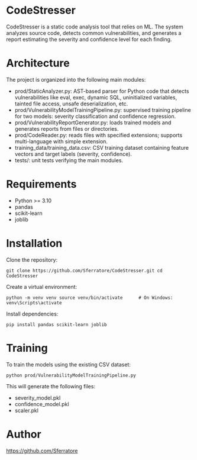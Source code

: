 # CodeStresser

CodeStresser is a static code analysis tool that relies on ML. The system analyzes source code, detects common vulnerabilities, and generates a report estimating the severity and confidence level for each finding.

# Architecture

The project is organized into the following main modules:

- prod/StaticAnalyzer.py: AST-based parser for Python code that detects vulnerabilities like eval, exec, dynamic SQL, uninitialized variables, tainted file access, unsafe deserialization, etc.
- prod/VulnerabilityModelTrainingPipeline.py: supervised training pipeline for two models: severity classification and confidence regression.
- prod/VulnerabilityReportGenerator.py: loads trained models and generates reports from files or directories.
- prod/CodeReader.py: reads files with specified extensions; supports multi-language with simple extension.
- training_data/training_data.csv: CSV training dataset containing feature vectors and target labels (severity, confidence).
- tests/: unit tests verifying the main modules.

# Requirements

- Python >= 3.10
- pandas
- scikit-learn
- joblib

# Installation

Clone the repository:

`git clone https://github.com/Sferratore/CodeStresser.git
cd CodeStresser`

Create a virtual environment:

`python -m venv venv
source venv/bin/activate      # On Windows: venv\Scripts\activate`

Install dependencies:

`pip install pandas scikit-learn joblib`

# Training

To train the models using the existing CSV dataset:

`python prod/VulnerabilityModelTrainingPipeline.py`

This will generate the following files:

- severity_model.pkl
- confidence_model.pkl
- scaler.pkl

# Author

https://github.com/Sferratore
